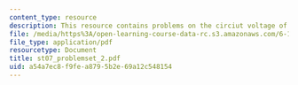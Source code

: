 ```yaml
---
content_type: resource
description: This resource contains problems on the circiut voltage of the transistor.
file: /media/https%3A/open-learning-course-data-rc.s3.amazonaws.com/6-101-introductory-analog-electronics-laboratory-spring-2007/a54a7ec8f9fea8795b2e69a12c548154_st07_problemset_2.pdf
file_type: application/pdf
resourcetype: Document
title: st07_problemset_2.pdf
uid: a54a7ec8-f9fe-a879-5b2e-69a12c548154
---
```

